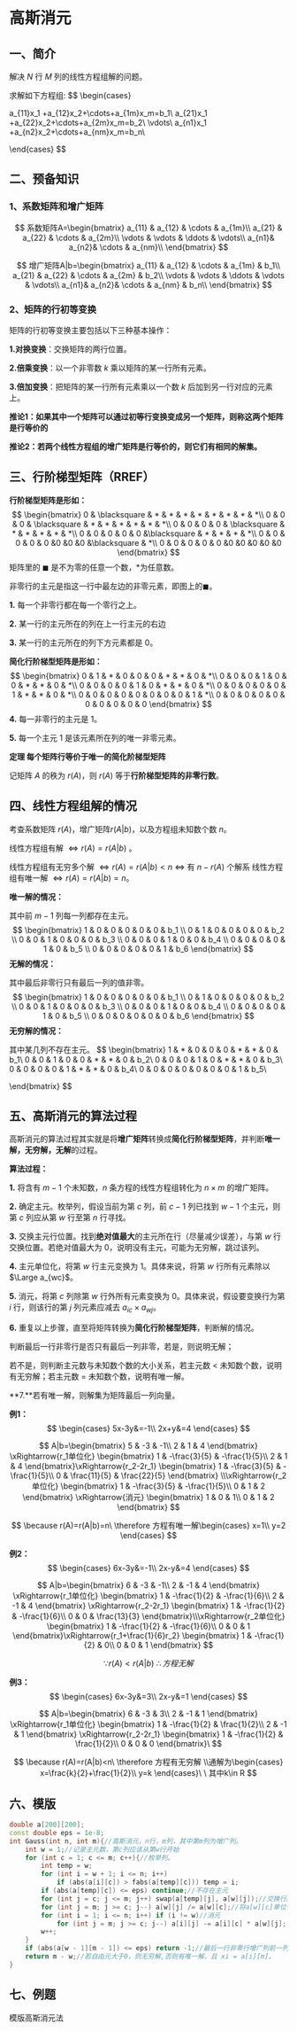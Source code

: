 # 高斯消元

## 一、简介

解决 $N$ 行 $M$ 列的线性方程组解的问题。

求解如下方程组:
$$
\begin{cases}

a_{11}x_1 +a_{12}x_2+\cdots+a_{1m}x_m=b_1\\
a_{21}x_1 +a_{22}x_2+\cdots+a_{2m}x_m=b_2\\
\vdots\\
a_{n1}x_1  +a_{n2}x_2+\cdots+a_{nm}x_m=b_n\\

\end{cases}
$$

## 二、预备知识

### 1、系数矩阵和增广矩阵

$$
系数矩阵A=\begin{bmatrix}
a_{11} & a_{12} & \cdots & a_{1m}\\
a_{21} & a_{22} & \cdots & a_{2m}\\
\vdots & \vdots & \ddots & \vdots\\
a_{n1}& a_{n2}& \cdots & a_{nm}\\
\end{bmatrix}
$$

$$
增广矩阵A|b=\begin{bmatrix}
a_{11} & a_{12} & \cdots & a_{1m} & b_1\\
a_{21} & a_{22} & \cdots & a_{2m} & b_2\\
\vdots & \vdots & \ddots & \vdots & \vdots\\
a_{n1}& a_{n2}& \cdots & a_{nm} & b_n\\
\end{bmatrix}
$$



### 2、矩阵的行初等变换

矩阵的行初等变换主要包括以下三种基本操作：

**1.对换变换**：交换矩阵的两行位置。

**2.倍乘变换**：以一个非零数 $k$ 乘以矩阵的某一行所有元素。

**3.倍加变换**：把矩阵的某一行所有元素乘以一个数 $k$ 后加到另一行对应的元素上。

**推论1：如果其中一个矩阵可以通过初等行变换变成另一个矩阵，则称这两个矩阵是行等价的**

**推论2：若两个线性方程组的增广矩阵是行等价的，则它们有相同的解集。**

## 三、行阶梯型矩阵（RREF）

**行阶梯型矩阵是形如：**
$$
\begin{bmatrix}
0 & \blacksquare & * & * & * & * & * & * & * & *\\
0 & 0 & 0 & \blacksquare & * & * & * & * & * & *\\
0 & 0 & 0 & 0 & \blacksquare & * & * & * & * & *\\
0 & 0 & 0 & 0 & 0 &\blacksquare & * & * & * & *\\
0 & 0 & 0 & 0 & 0 &0 &0 &0 &\blacksquare & *\\
0 & 0 & 0 & 0 & 0 &0 &0 &0 &0 &0
\end{bmatrix}
$$
矩阵里的 $\blacksquare$ 是不为零的任意一个数，$*$为任意数。

非零行的主元是指这一行中最左边的非零元素，即图上的$\blacksquare$。

**1.** 每一个非零行都在每一个零行之上。

**2.** 某一行的主元所在的列在上一行主元的右边

**3.** 某一行的主元所在的列下方元素都是 $0$。

**简化行阶梯型矩阵是形如：**
$$
\begin{bmatrix}
0 & 1 & * & 0 & 0 & 0 & * & * & 0 & *\\
0 & 0 & 0 & 1 & 0 & 0 & * & * & 0 & *\\
0 & 0 & 0 & 0 & 1 & 0 & * & * & 0 & *\\
0 & 0 & 0 & 0 & 0 & 1 & * & * & 0 & *\\
0 & 0 & 0 & 0 & 0 & 0 & 0 & 0 & 1 & *\\
0 & 0 & 0 & 0 & 0 & 0 & 0 & 0 & 0 & 0
\end{bmatrix}
$$
**4.** 每一非零行的主元是 $1$。

**5.** 每一个主元 $1$ 是该元素所在列的唯一非零元素。

**定理  每个矩阵行等价于唯一的简化阶梯型矩阵**

记矩阵 $A$ 的秩为 $r(A)$，则 $r(A)$ 等于**行阶梯型矩阵的非零行数**。

## 四、线性方程组解的情况

考查系数矩阵 $r(A)$，增广矩阵$r(A|b)$，以及方程组未知数个数 $n$。

线性方程组有解 $\Leftrightarrow r(A)=r(A|b)$ 。

线性方程组有无穷多个解 $\Leftrightarrow r(A)=r(A|b)<n$ $\Leftrightarrow$ 有 $n-r(A)$ 个解系
线性方程组有唯一解$\ \Leftrightarrow r(A)=r(A|b)=n$。

**唯一解的情况：**

其中前 $m-1$ 列每一列都存在主元。
$$
\begin{bmatrix}
1 & 0 & 0 & 0 & 0 & 0 & b_1 \\
0 & 1 & 0 & 0 & 0 & 0 & b_2 \\
0 & 0 & 1 & 0 & 0 & 0 & b_3 \\
0 & 0 & 0 & 1 & 0 & 0 & b_4 \\
0 & 0 & 0 & 0 & 1 & 0 & b_5 \\
0 & 0 & 0 & 0 & 0 & 1 & b_6 
\end{bmatrix}
$$
**无解的情况：**

其中最后非零行只有最后一列的值非零。
$$
\begin{bmatrix}
1 & 0 & 0 & 0 & 0 & 0 & b_1 \\
0 & 1 & 0 & 0 & 0 & 0 & b_2 \\
0 & 0 & 1 & 0 & 0 & 0 & b_3 \\
0 & 0 & 0 & 1 & 0 & 0 & b_4 \\
0 & 0 & 0 & 0 & 1 & 0 & b_5 \\
0 & 0 & 0 & 0 & 0 & 0 & b_6 
\end{bmatrix}
$$
**无穷解的情况：**

其中某几列不存在主元。
$$
\begin{bmatrix}
 1 & * & 0 & 0 & 0 & * & * & 0 & b_1\\
 0 & 0 & 1 & 0 & 0 & * & * & 0 & b_2\\
 0 & 0 & 0 & 1 & 0 & * & * & 0 & b_3\\
 0 & 0 & 0 & 0 & 1 & * & * & 0 & b_4\\
 0 & 0 & 0 & 0 & 0 & 0 & 0 & 1 & b_5\\

\end{bmatrix}
$$


## 五、高斯消元的算法过程

高斯消元的算法过程其实就是将**增广矩阵**转换成**简化行阶梯型矩阵**，并判断**唯一解，无穷解，无解**的过程。

**算法过程：**

**1.** 将含有 $m-1$ 个未知数，$n$ 条方程的线性方程组转化为 $n \times m$ 的增广矩阵。

**2.** 确定主元。枚举列，假设当前为第 $c$ 列，前 $c-1$ 列已找到 $w-1$ 个主元，则第 $c$ 列应从第 $w$ 行至第 $n$ 行寻找。

**3.** 交换主元行位置。找到**绝对值最大**的主元所在行（尽量减少误差），与第 $w$ 行交换位置。若绝对值最大为 $0$，说明没有主元，可能为无穷解，跳过该列。

**4.** 主元单位化，将第 $w$ 行主元变换为 $1$。具体来说，将第 $w$ 行所有元素除以 $\Large a_{wc}$。

**5.** 消元，将第 $c$ 列除第 $w$ 行外所有元素变换为 $0$。具体来说，假设要变换行为第 $i$ 行，则该行的第 $j$ 列元素应减去 $a_{ic}\times a_{wj}$。

**6.** 重复以上步骤，直至将矩阵转换为**简化行阶梯型矩阵**，判断解的情况。

   判断最后一行非零行是否只有最后一列非零，若是，则说明无解；

   若不是，则判断主元数与未知数个数的大小关系，若主元数 $<$ 未知数个数，说明有无穷解；若主元数 $=$ 未知数个数，说明有唯一解。

**7.**若有唯一解，则解集为矩阵最后一列向量。

   



 **例1：**
$$
\begin{cases}
5x-3y&=-1\\
2x+y&=4
\end{cases}
$$

$$
A|b=\begin{bmatrix}
5 & -3 & -1\\
2 & 1 & 4
\end{bmatrix} \xRightarrow{r_1单位化}
\begin{bmatrix}
1 & -\frac{3}{5} & -\frac{1}{5}\\
2 &  1 & 4  
\end{bmatrix}\xRightarrow{r_2-2r_1}
\begin{bmatrix}
1 & -\frac{3}{5} & -\frac{1}{5}\\
0 &  \frac{11}{5} &  \frac{22}{5}
\end{bmatrix}
\\\xRightarrow{r_2单位化}
\begin{bmatrix}
1 & -\frac{3}{5} & -\frac{1}{5}\\
0 &  1 & 2  
\end{bmatrix}
\xRightarrow{消元}
\begin{bmatrix}
1 & 0 & 1\\
0 &  1 & 2  
\end{bmatrix}
$$

$$
\because r(A)=r(A|b)=n\ \therefore 方程有唯一解\begin{cases}
x=1\\
y=2
\end{cases}
$$

**例2：**
$$
\begin{cases}
6x-3y&=-1\\
2x-y&=4
\end{cases}
$$

$$
A|b=\begin{bmatrix}
6 & -3 & -1\\
2 & -1 & 4
\end{bmatrix} \xRightarrow{r_1单位化}
\begin{bmatrix}
1 & -\frac{1}{2} & -\frac{1}{6}\\
2 & -1 & 4
\end{bmatrix}
\xRightarrow{r_2-2r_1}
\begin{bmatrix}
1 & -\frac{1}{2} & -\frac{1}{6}\\
0 &  0 & \frac{13}{3}
\end{bmatrix}\\\xRightarrow{r_2单位化}
\begin{bmatrix}
1 & -\frac{1}{2} & -\frac{1}{6}\\
0 &  0 & 1  
\end{bmatrix}\xRightarrow{r_1+\frac{1}{6}r_2}
\begin{bmatrix}
1 & -\frac{1}{2} & 0\\
0 &  0 & 1  
\end{bmatrix}
$$

$$
\because r(A)<r(A|b)\ \therefore 方程无解
$$

**例3：**
$$
\begin{cases}
6x-3y&=3\\
2x-y&=1
\end{cases}
$$

$$
A|b=\begin{bmatrix}
6 & -3 & 3\\
2 & -1 & 1
\end{bmatrix} \xRightarrow{r_1单位化}
\begin{bmatrix}
1 & -\frac{1}{2} & \frac{1}{2}\\
2 & -1 & 1
\end{bmatrix}
\xRightarrow{r_2-2r_1}
\begin{bmatrix}
1 & -\frac{1}{2} & \frac{1}{2}\\
0 &  0 & 0
\end{bmatrix}\
$$

$$
\because r(A)=r(A|b)<n\ \therefore 方程有无穷解
\\通解为\begin{cases}
x=\frac{k}{2}+\frac{1}{2}\\
y=k
\end{cases}\ \ 其中k\in R
$$



## 六、模版

```c++
double a[200][200];  
const double eps = 1e-8;
int Gauss(int n, int m){//高斯消元，n行，m列，其中第m列为增广列。  
	int w = 1;//记录主元数，第c列应该从第w行开始  
	for (int c = 1; c <= m; c++){//枚举列。  
		int temp = w;
		for (int i = w + 1; i <= n; i++)
			if (abs(a[i][c]) > fabs(a[temp][c])) temp = i;
		if (abs(a[temp][c]) <= eps) continue;//不存在主元
		for (int j = c; j <= m; j++) swap(a[temp][j], a[w][j]);//交换行。
		for (int j = m; j >= c; j--) a[w][j] /= a[w][c];//将a[w][c]单位化
		for (int i = 1; i <= n; i++) if (i != w)//消元
			for (int j = m; j >= c; j--) a[i][j] -= a[i][c] * a[w][j];
		w++;
	}	
	if (abs(a[w - 1][m - 1]) <= eps) return -1;//最后一行非零行增广列前一列非零，无解
	return m - w;//若自由元大于0，则无穷解,否则有唯一解，且 xi = a[i][m]。
}
```

## 七、例题

模版高斯消元法
